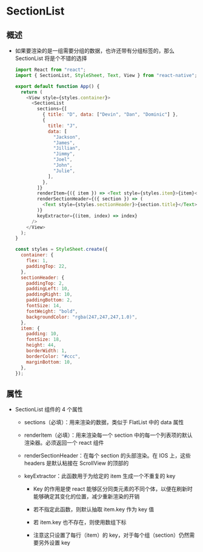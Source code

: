 # SectionList

## 概述

+ 如果要渲染的是一组需要分组的数据，也许还带有分组标签的，那么 SectionList 将是个不错的选择

  ```js
  import React from "react";
  import { SectionList, StyleSheet, Text, View } from "react-native";

  export default function App() {
    return (
      <View style={styles.container}>
        <SectionList
          sections={[
            { title: "D", data: ["Devin", "Dan", "Dominic"] },
            {
              title: "J",
              data: [
                "Jackson",
                "James",
                "Jillian",
                "Jimmy",
                "Joel",
                "John",
                "Julie",
              ],
            },
          ]}
          renderItem={({ item }) => <Text style={styles.item}>{item}</Text>}
          renderSectionHeader={({ section }) => (
            <Text style={styles.sectionHeader}>{section.title}</Text>
          )}
          keyExtractor={(item, index) => index}
        />
      </View>
    );
  }

  const styles = StyleSheet.create({
    container: {
      flex: 1,
      paddingTop: 22,
    },
    sectionHeader: {
      paddingTop: 2,
      paddingLeft: 10,
      paddingRight: 10,
      paddingBottom: 2,
      fontSize: 14,
      fontWeight: "bold",
      backgroundColor: "rgba(247,247,247,1.0)",
    },
    item: {
      padding: 10,
      fontSize: 18,
      height: 44,
      borderWidth: 1,
      borderColor: "#ccc",
      marginBottom: 10,
    },
  });
  ```

## 属性

+ SectionList 组件的 4 个属性

  + sections（必填）：用来渲染的数据，类似于 FlatList 中的 data 属性

  + renderItem（必填）：用来渲染每一个 section 中的每一个列表项的默认渲染器。必须返回一个 react 组件

  + renderSectionHeader：在每个 section 的头部渲染。在 IOS 上，这些 headers 是默认粘接在 ScrollView 的顶部的

  + keyExtractor：此函数用于为给定的 item 生成一个不重复的 key

    + Key 的作用是使 react 能够区分同类元素的不同个体，以便在刷新时能够确定其变化的位置，减少重新渲染的开销

    + 若不指定此函数，则默认抽取 item.key 作为 key 值
    + 若 item.key 也不存在，则使用数组下标
    + 注意这只设置了每行（item）的 key，对于每个组（section）仍然需要另外设置 key

